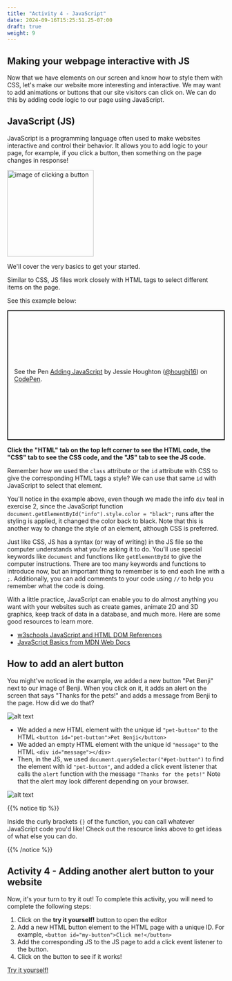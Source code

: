 ```yaml
---
title: "Activity 4 - JavaScript"
date: 2024-09-16T15:25:51.25-07:00
draft: true
weight: 9
---
```

<!-- <p style="text-align: center;"><iframe width="560" height="315" src="https://www.youtube.com/embed/tppIJbxknJc" title="YouTube video player" frameborder="0" allow="accelerometer; autoplay; clipboard-write; encrypted-media; gyroscope; picture-in-picture" allowfullscreen></iframe></p> -->

## Making your webpage interactive with JS

Now that we have elements on our screen and know how to style them with CSS, let's make our website more interesting and interactive. We may want to add animations or buttons that our site visitors can click on. We can do this by adding code logic to our page using JavaScript.  

## JavaScript (JS)

JavaScript is a programming language often used to make websites interactive and control their behavior. It allows you to add logic to your page, for example, if you click a button, then something on the page changes in response!

<img src="../media/clickingButton.png" alt="image of clicking a button" width="200" height="200">

We'll cover the very basics to get your started.

Similar to CSS, JS files work closely with HTML tags to select different items on the page.

See this example below:
<p class="codepen" data-height="300" data-default-tab="js,result" data-slug-hash="PorrJbr" data-pen-title="Adding JavaScript" data-preview="true" data-user="houghj16" style="height: 300px; box-sizing: border-box; display: flex; align-items: center; justify-content: center; border: 2px solid; margin: 1em 0; padding: 1em;">
  <span>See the Pen <a href="https://codepen.io/houghj16/pen/PorrJbr">
  Adding JavaScript</a> by Jessie Houghton (<a href="https://codepen.io/houghj16">@houghj16</a>)
  on <a href="https://codepen.io">CodePen</a>.</span>
</p>
<script async src="https://cpwebassets.codepen.io/assets/embed/ei.js"></script>

<b>Click the "HTML" tab on the top left corner to see the HTML code, the "CSS" tab to see the CSS code, and the "JS" tab to see the JS code.</b>

Remember how we used the `class` attribute or the `id` attribute with CSS to give the corresponding HTML tags a style? We can use that same `id` with JavaScript to select that element.

You'll notice in the example above, even though we made the info `div` teal in exercise 2, since the JavaScript function <code>document.getElementById("info").style.color = "black";</code> runs after the styling is applied, it changed the color back to black. Note that this is another way to change the style of an element, although CSS is preferred.

Just like CSS, JS has a syntax (or way of writing) in the JS file so the computer understands what you're asking it to do. You'll use special keywords like `document` and functions like `getElementById` to give the computer instructions. There are too many keywords and functions to introduce now, but an important thing to remember is to end each line with a `;`. Additionally, you can add comments to your code using `//` to help you remember what the code is doing.

With a little practice, JavaScript can enable you to do almost anything you want with your websites such as create games, animate 2D and 3D graphics, keep track of data in a database, and much more. Here are some good resources to learn more.

- <a href="https://www.w3schools.com/jsref/default.asp" target="_blank">w3schools JavaScript and HTML DOM References</a>
- <a href="https://developer.mozilla.org/en-US/docs/Learn/Getting_started_with_the_web/JavaScript_basics" target="_blank">JavaScript Basics from MDN Web Docs</a>

## How to add an alert button

You might've noticed in the example, we added a new button "Pet Benji" next to our image of Benji. When you click on it, it adds an alert on the screen that says "Thanks for the pets!" and adds a message from Benji to the page. How did we do that?

![alt text](../media/alert.png "image of alert")

- We added a new HTML element with the unique id `"pet-button"` to the HTML `<button id="pet-button">Pet Benji</button>`
- We added an empty HTML element with the unique id `"message"` to the HTML `<div id="message"></div>`
- Then, in the JS, we used `document.querySelector("#pet-button")` to find the element with id `"pet-button"`, and added a click event listener that calls the `alert` function with the message `"Thanks for the pets!"` Note that the alert may look different depending on your browser.

![alt text](../media/sample-event-listener-code.png "code block with click event listener code")

{{% notice tip %}}

Inside the curly brackets `{}` of the function, you can call whatever JavaScript code you'd like! Check out the resource links above to get ideas of what else you can do.

{{% /notice %}}

## Activity 4 - Adding another alert button to your website

Now, it's your turn to try it out! To complete this activity, you will need to complete the following steps:

1. Click on the <strong>try it yourself!</strong> button to open the editor
2. Add a new HTML button element to the HTML page with a unique ID. For example, `<button id="my-button">Click me!</button>`
3. Add the corresponding JS to the JS page to add a click event listener to the button.
4. Click on the button to see if it works!

<a class="my-2 mx-4 btn btn-info" href="https://codepen.io/houghj16/pen/PorrJbr" target="_blank">Try it yourself!</a>
